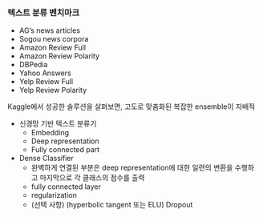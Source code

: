 ### 텍스트 분류 벤치마크 
* AG’s news articles
* Sogou news corpora
* Amazon Review Full
* Amazon Review Polarity
* DBPedia
* Yahoo Answers
* Yelp Review Full
* Yelp Review Polarity

Kaggle에서 성공한 솔루션을 살펴보면, 고도로 맞춤화된 복잡한 ensemble이 지배적

* 신경망 기반 텍스트 분류기
	* Embedding
	* Deep representation
	* Fully connected part
* Dense Classifier
	* 완벽하게 연결된 부분은 deep representation에 대한 일련의 변환을 수행하고 마지막으로 각 클래스의 점수를 출력 
	* fully connected layer
	* regularization
	* (선택 사항) (hyperbolic tangent 또는 ELU)
Dropout
